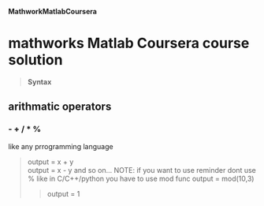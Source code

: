 **MathworkMatlabCoursera**
# mathworks Matlab Coursera course solution
>**Syntax**
## arithmatic operators
### - + / * %
like any prrogramming language
>output = x + y   
>output = x - y 
and so on...
NOTE: if you want to use reminder dont use % like in C/C++/python you have to use mod func
>output = mod(10,3)
>>output = 1 
